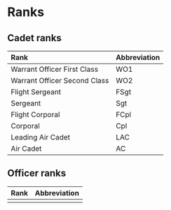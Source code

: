 # Ranks

## Cadet ranks

| Rank | Abbreviation |
| :--- | :--- |
| Warrant Officer First Class | WO1 |
| Warrant Officer Second Class | WO2 |
| Flight Sergeant | FSgt |
| Sergeant | Sgt |
| Flight Corporal | FCpl |
| Corporal | Cpl |
| Leading Air Cadet | LAC |
| Air Cadet | AC |

## Officer ranks

| Rank | Abbreviation |
| :--- | :--- |
|  |  |

